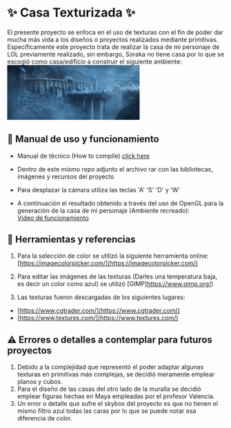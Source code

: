 # ✨ Casa Texturizada ✨

El presente proyecto se enfoca en el uso de texturas con el fin de poder dar mucha más vida a los diseños o proyectos realizados mediante primitivas. Específicamente este proyecto trata de realizar la casa de mi personaje de LOL previamente realizado, sin embargo, Soraka no tiene casa por lo que se escogió como casa/edificio a construir el siguiente ambiente: <br>
<img src="https://github.com/aMurryFly/casa_texturizada_openGL/blob/main/about/img/general.PNG" alt="img" style="zoom:30%;" />



## 🚀 Manual de uso y funcionamiento

- Manual de técnico (How to compile) [click here]()

- Dentro de este mismo repo adjunto el archivo rar con las bibliotecas, imágenes y  recursos del proyecto 

- Para desplazar la cámara utiliza las teclas 'A' 'S' 'D' y 'W' 

- A continuación el resultado obtenido a través del uso de OpenGL para la generación de la casa de mi personaje (Ambiente recreado):<br>
[Video de funcionamiento]()

## 🤔 Herramientas y referencias 

1. Para la selección de color se utilizó la siguiente herramienta online:
[https://imagecolorpicker.com/](https://imagecolorpicker.com/)

2. Para editar las imágenes de las texturas (Darles una temperatura baja, es decir un color como azul) se utilizó [GIMP]https://www.gimp.org/)

3. Las texturas fueron descargadas de los siguientes lugares:

  - [https://www.cgtrader.com/](https://www.cgtrader.com/)
  - [https://www.textures.com/](https://www.textures.com/) 
  
  
## ⚠ Errores o detalles a contemplar para futuros proyectos

1. Debido a la complejidad que representó el poder adaptar algunas texturas en primitivas más complejas, se decidió meramente emplear planos y cubos.
2. Para el diseño de las casas del otro lado de la muralla se decidió emplear figuras hechas en Maya empleadas por el profesor Valencia.
3. Un error o detalle que sufre el skybox del proyecto es que no tienen el mismo filtro azul todas las caras por lo que se puede notar esa diferencia de color.

